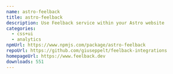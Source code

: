 ```yaml
---
name: astro-feelback
title: astro-feelback
description: Use Feelback service within your Astro website
categories:
  - css+ui
  - analytics
npmUrl: https://www.npmjs.com/package/astro-feelback
repoUrl: https://github.com/giuseppelt/feelback-integrations
homepageUrl: https://www.feelback.dev
downloads: 551
---
```

